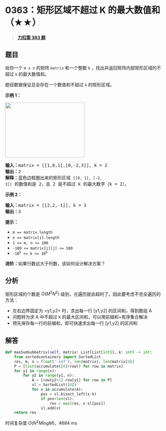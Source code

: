 # 0363：矩形区域不超过 K 的最大数值和（★★）


> <u>**[力扣第 363 题](https://leetcode.cn/problems/max-sum-of-rectangle-no-larger-than-k/)**</u>

## 题目

<p>给你一个 <code>m x n</code> 的矩阵 <code>matrix</code> 和一个整数 <code>k</code> ，找出并返回矩阵内部矩形区域的不超过 <code>k</code> 的最大数值和。</p>

<p>题目数据保证总会存在一个数值和不超过 <code>k</code> 的矩形区域。</p>



<p><strong>示例 1：</strong></p>
<img alt="" src="https://assets.leetcode.com/uploads/2021/03/18/sum-grid.jpg" style="width: 255px; height: 176px;" />
<pre>
<strong>输入：</strong>matrix = [[1,0,1],[0,-2,3]], k = 2
<strong>输出：</strong>2
<strong>解释：</strong>蓝色边框圈出来的矩形区域 <code>[[0, 1], [-2, 3]]</code> 的数值和是 2，且 2 是不超过 k 的最大数字（k = 2）。
</pre>

<p><strong>示例 2：</strong></p>

<pre>
<strong>输入：</strong>matrix = [[2,2,-1]], k = 3
<strong>输出：</strong>3
</pre>



<p><strong>提示：</strong></p>

<ul>
<li><code>m == matrix.length</code></li>
<li><code>n == matrix[i].length</code></li>
<li><code>1 <= m, n <= 100</code></li>
<li><code>-100 <= matrix[i][j] <= 100</code></li>
<li><code>-10<sup>5</sup> <= k <= 10<sup>5</sup></code></li>
</ul>



<p><strong>进阶：</strong>如果行数远大于列数，该如何设计解决方案？</p>


## 分析

矩形区域的个数是 $O(M^2N^2)$ 级别，光遍历就会超时了。因此要考虑不完全遍历的方法：
- 左右边界固定为 <y1,y2> 时，求出每一行 [y1,y2] 的区间和，得到数组 A
- 问题转为求 A 中不超过 k 的最大区间和，可以用前缀和+有序集合解决
- 预先保存每一行的前缀和，即可快速求出每一行 [y1,y2] 的区间和

## 解答

```python
def maxSumSubmatrix(self, matrix: List[List[int]], k: int) -> int:
    from sortedcontainers import SortedList
    res, m, n = float('-inf'), len(matrix), len(matrix[0])
    P = [list(accumulate([0]+row)) for row in matrix]
    for y1 in range(n):
        for y2 in range(y1, n):
            A = [row[y2+1]-row[y1] for row in P]
            sl = SortedList([0])
            for x in accumulate(A):
                pos = sl.bisect_left(x-k)
                if pos<len(sl):
                    res = max(res, x-sl[pos])
                sl.add(x)
    return res
```
时间复杂度 $O(N^2MlogM)$，4684 ms

